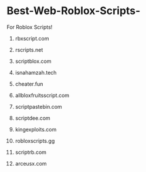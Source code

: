 # Best-Web-Roblox-Scripts-
For Roblox Scripts!

1. rbxscript.com

2. rscripts.net

3. scriptblox.com

4. isnahamzah.tech

5. cheater.fun

6. allbloxfruitsscript.com

7. scriptpastebin.com

8. scriptdee.com

9. kingexploits.com

10. robloxscripts.gg

11. scriptrb.com

12. arceusx.com
